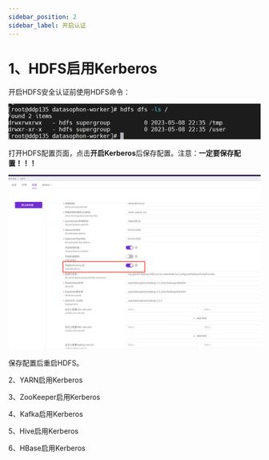 ```yaml
---
sidebar_position: 2
sidebar_label: 开启认证
---
```


# 1、HDFS启用Kerberos

开启HDFS安全认证前使用HDFS命令：

![image-20230508225612181](../img/image-20230508225612181.png)

打开HDFS配置页面，点击**开启Kerberos**后保存配置。注意：**一定要保存配置！！！**

![image-20230508225749190](../img/image-20230508225749190.png)

保存配置后重启HDFS。



2、YARN启用Kerberos

3、ZooKeeper启用Kerberos

4、Kafka启用Kerberos

5、Hive启用Kerberos

6、HBase启用Kerberos
